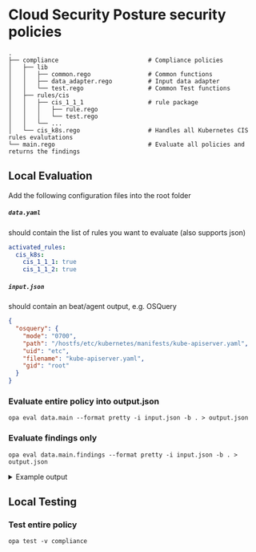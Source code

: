 # Cloud Security Posture security policies 
    .
    ├── compliance                         # Compliance policies
    │   ├── lib
    │   │   ├── common.rego                # Common functions
    │   │   ├── data_adapter.rego          # Input data adapter
    │   │   └── test.rego                  # Common Test functions
    │   ├── rules/cis
    │   │   ├── cis_1_1_1                  # rule package 
    │   │   │   ├── rule.rego
    │   │   │   └── test.rego
    │   │   └── ...
    │   └── cis_k8s.rego                   # Handles all Kubernetes CIS rules evalutations
    └── main.rego                          # Evaluate all policies and returns the findings
    
## Local Evaluation
Add the following configuration files into the root folder
##### `data.yaml`
should contain the list of rules you want to evaluate (also supports json)

```yaml
activated_rules:
  cis_k8s:
    cis_1_1_1: true
    cis_1_1_2: true
```

##### `input.json`
should contain an beat/agent output, e.g. OSQuery

```json
{
  "osquery": {
    "mode": "0700",
    "path": "/hostfs/etc/kubernetes/manifests/kube-apiserver.yaml",
    "uid": "etc",
    "filename": "kube-apiserver.yaml",
    "gid": "root"
  }
}
```

### Evaluate entire policy into output.json
`opa eval data.main --format pretty -i input.json -b . > output.json`

### Evaluate findings only
`opa eval data.main.findings --format pretty -i input.json -b . > output.json`

<details> 
<summary>Example output</summary>
  
```json
[
  {
    "evaluation": "violation",
    "evidence": {
      "filemode": "0700"
    },
    "rule_name": "Ensure that the API server pod specification file permissions are set to 644 or more restrictive",
    "tags": [
      "CIS",
      "CIS v1.6.0",
      "Kubernetes",
      "CIS 1.1.1"
    ]
  },
  {
    "evaluation": "violation",
    "evidence": {
      "gid": "root",
      "uid": "etc"
    },
    "rule_name": "Ensure that the API server pod specification file ownership is set to root:root",
    "tags": [
      "CIS",
      "CIS v1.6.0",
      "Kubernetes",
      "CIS 1.1.2"
    ]
  }
]


```
  
</details>

## Local Testing
### Test entire policy
`opa test -v compliance`
